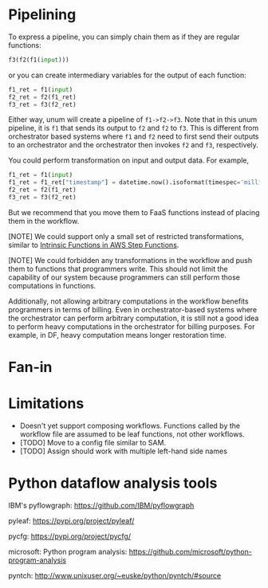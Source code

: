 # Pipelining

To express a pipeline, you can simply chain them as if they are regular functions:

```python
f3(f2(f1(input)))
```

or you can create intermediary variables for the output of each function:

```python
f1_ret = f1(input)
f2_ret = f2(f1_ret)
f3_ret = f3(f2_ret)
```

Either way, unum will create a pipeline of `f1->f2->f3`. Note that in this
unum pipeline, it is `f1` that sends its output to `f2` and `f2` to `f3`. This
is different from orchestrator based systems where `f1` and `f2` need to first
send their outputs to an orchestrator and the orchestrator then invokes `f2`
and `f3`, respectively.

You could perform transformation on input and output data. For example,

```python
f1_ret = f1(input)
f1_ret = f1_ret["timestamp"] = datetime.now().isoformat(timespec='milliseconds')
f2_ret = f2(f1_ret)
f3_ret = f3(f2_ret)
```

But we recommend that you move them to FaaS functions instead of placing them
in the workflow.

[NOTE] We could support only a small set of restricted transformations,
similar to [Intrinsic Functions in AWS Step
Functions](https://states-language.net/spec.html#intrinsic-functions).

[NOTE] We could forbidden any transformations in the workflow and push them to
functions that programmers write. This should not limit the capability of our
system because programmers can still perform those computations in functions. 

Additionally, not allowing arbitrary computations in the workflow benefits
programmers in terms of billing. Even in orchestrator-based systems where the
orchestrator can perform arbitrary computation, it is still not a good idea to
perform heavy computations in the orchestrator for billing purposes. For
example, in DF, heavy computation means longer restoration time.


# Fan-in


# Limitations

* Doesn't yet support composing workflows. Functions called by the workflow
  file are assumed to be leaf functions, not other workflows.
* [TODO] Move to a config file similar to SAM.
* [TODO] Assign should work with multiple left-hand side names


# Python dataflow analysis tools

IBM's pyflowgraph: https://github.com/IBM/pyflowgraph

pyleaf: https://pypi.org/project/pyleaf/

pycfg: https://pypi.org/project/pycfg/

microsoft: Python program analysis: https://github.com/microsoft/python-program-analysis

pyntch: http://www.unixuser.org/~euske/python/pyntch/#source
